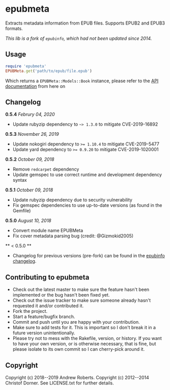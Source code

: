 # epubmeta
Extracts metadata information from EPUB files. Supports EPUB2 and EPUB3 formats.

*This lib is a fork of `epubinfo`, which had not been updated since 2014.*

## Usage

```ruby
require 'epubmeta'
EPUBMeta.get('path/to/epub/file.epub')
```

Which returns a `EPUBMeta::Models::Book` instance, please refer to the [API documentation](http://rubydoc.info/gems/epubmeta/frames) from here on

## Changelog

**0.5.4** *Februry 04, 2020*

* Update rubyzip dependency to `~> 1.3.0` to mitigate CVE-2019-16892

**0.5.3** *November 26, 2019*

* Update nokogiri dependency to `>= 1.10.4` to mitigate CVE-2019-5477
* Update yard dependency to `>= 0.9.20` to mitigate CVE-2019-1020001

**0.5.2** *October 09, 2018*

* Remove `redcarpet` dependency
* Update gemspec to use correct runtime and development dependency syntax

**0.5.1** *October 09, 2018*

* Update rubyzip dependency due to security vulnerability
* Fix gemspec dependencies to use up-to-date versions (as found in the Gemfile)

**0.5.0** *August 10, 2018*

* Convert module name EPUBMeta
* Fix cover metadata parsing bug (credit: @Gizmokid2005)

** < 0.5.0 **

* Changelog for previous versions (pre-fork) can be found in the [epubinfo changelog](https://github.com/chdorner/epubinfo#changelog).

## Contributing to epubmeta
 
* Check out the latest master to make sure the feature hasn't been implemented or the bug hasn't been fixed yet.
* Check out the issue tracker to make sure someone already hasn't requested it and/or contributed it.
* Fork the project.
* Start a feature/bugfix branch.
* Commit and push until you are happy with your contribution.
* Make sure to add tests for it. This is important so I don't break it in a future version unintentionally.
* Please try not to mess with the Rakefile, version, or history. If you want to have your own version, or is otherwise necessary, that is fine, but please isolate to its own commit so I can cherry-pick around it.

## Copyright

Copyright (c) 2018--2019 Andrew Roberts. 
Copyright (c) 2012--2014 Christof Dorner. 
See LICENSE.txt for further details.